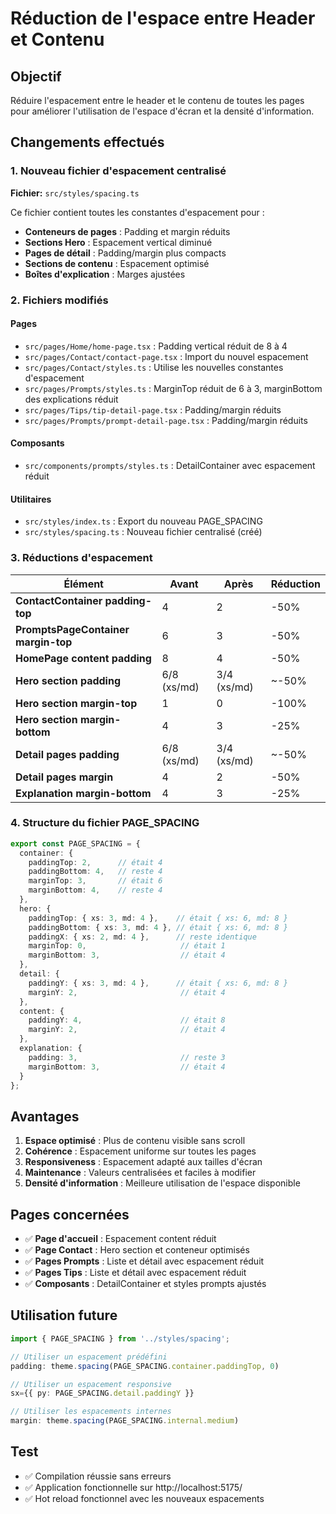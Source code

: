 # Réduction de l'espace entre Header et Contenu

## Objectif
Réduire l'espacement entre le header et le contenu de toutes les pages pour améliorer l'utilisation de l'espace d'écran et la densité d'information.

## Changements effectués

### 1. Nouveau fichier d'espacement centralisé
**Fichier:** `src/styles/spacing.ts`

Ce fichier contient toutes les constantes d'espacement pour :
- **Conteneurs de pages** : Padding et margin réduits
- **Sections Hero** : Espacement vertical diminué
- **Pages de détail** : Padding/margin plus compacts
- **Sections de contenu** : Espacement optimisé
- **Boîtes d'explication** : Marges ajustées

### 2. Fichiers modifiés

#### Pages
- `src/pages/Home/home-page.tsx` : Padding vertical réduit de 8 à 4
- `src/pages/Contact/contact-page.tsx` : Import du nouvel espacement
- `src/pages/Contact/styles.ts` : Utilise les nouvelles constantes d'espacement
- `src/pages/Prompts/styles.ts` : MarginTop réduit de 6 à 3, marginBottom des explications réduit
- `src/pages/Tips/tip-detail-page.tsx` : Padding/margin réduits
- `src/pages/Prompts/prompt-detail-page.tsx` : Padding/margin réduits

#### Composants
- `src/components/prompts/styles.ts` : DetailContainer avec espacement réduit

#### Utilitaires
- `src/styles/index.ts` : Export du nouveau PAGE_SPACING
- `src/styles/spacing.ts` : Nouveau fichier centralisé (créé)

### 3. Réductions d'espacement

| Élément | Avant | Après | Réduction |
|---------|-------|-------|-----------|
| **ContactContainer padding-top** | 4 | 2 | -50% |
| **PromptsPageContainer margin-top** | 6 | 3 | -50% |
| **HomePage content padding** | 8 | 4 | -50% |
| **Hero section padding** | 6/8 (xs/md) | 3/4 (xs/md) | ~-50% |
| **Hero section margin-top** | 1 | 0 | -100% |
| **Hero section margin-bottom** | 4 | 3 | -25% |
| **Detail pages padding** | 6/8 (xs/md) | 3/4 (xs/md) | ~-50% |
| **Detail pages margin** | 4 | 2 | -50% |
| **Explanation margin-bottom** | 4 | 3 | -25% |

### 4. Structure du fichier PAGE_SPACING

```typescript
export const PAGE_SPACING = {
  container: {
    paddingTop: 2,      // était 4
    paddingBottom: 4,   // reste 4
    marginTop: 3,       // était 6
    marginBottom: 4,    // reste 4
  },
  hero: {
    paddingTop: { xs: 3, md: 4 },    // était { xs: 6, md: 8 }
    paddingBottom: { xs: 3, md: 4 }, // était { xs: 6, md: 8 }
    paddingX: { xs: 2, md: 4 },      // reste identique
    marginTop: 0,                     // était 1
    marginBottom: 3,                  // était 4
  },
  detail: {
    paddingY: { xs: 3, md: 4 },      // était { xs: 6, md: 8 }
    marginY: 2,                       // était 4
  },
  content: {
    paddingY: 4,                      // était 8
    marginY: 2,                       // était 4
  },
  explanation: {
    padding: 3,                       // reste 3
    marginBottom: 3,                  // était 4
  }
};
```

## Avantages
1. **Espace optimisé** : Plus de contenu visible sans scroll
2. **Cohérence** : Espacement uniforme sur toutes les pages
3. **Responsiveness** : Espacement adapté aux tailles d'écran
4. **Maintenance** : Valeurs centralisées et faciles à modifier
5. **Densité d'information** : Meilleure utilisation de l'espace disponible

## Pages concernées
- ✅ **Page d'accueil** : Espacement content réduit
- ✅ **Page Contact** : Hero section et conteneur optimisés
- ✅ **Pages Prompts** : Liste et détail avec espacement réduit
- ✅ **Pages Tips** : Liste et détail avec espacement réduit
- ✅ **Composants** : DetailContainer et styles prompts ajustés

## Utilisation future
```typescript
import { PAGE_SPACING } from '../styles/spacing';

// Utiliser un espacement prédéfini
padding: theme.spacing(PAGE_SPACING.container.paddingTop, 0)

// Utiliser un espacement responsive
sx={{ py: PAGE_SPACING.detail.paddingY }}

// Utiliser les espacements internes
margin: theme.spacing(PAGE_SPACING.internal.medium)
```

## Test
- ✅ Compilation réussie sans erreurs
- ✅ Application fonctionnelle sur http://localhost:5175/
- ✅ Hot reload fonctionnel avec les nouveaux espacements
